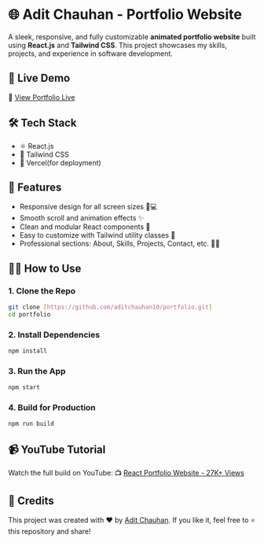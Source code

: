 # 🌐 Adit Chauhan - Portfolio Website

A sleek, responsive, and fully customizable **animated portfolio website** built using **React.js** and **Tailwind CSS**. This project showcases my skills, projects, and experience in software development.

## 🚀 Live Demo

🔗 [View Portfolio Live](https://aditchauhan.vercel.app/)

## 🛠️ Tech Stack

- ⚛️ React.js
- 🎨 Tailwind CSS
- 💾 Vercel(for deployment)

## 📁 Features

- Responsive design for all screen sizes 📱💻
- Smooth scroll and animation effects ✨
- Clean and modular React components 🧩
- Easy to customize with Tailwind utility classes 🎯
- Professional sections: About, Skills, Projects, Contact, etc. 👨‍💻


## 🧑‍💻 How to Use

### 1. Clone the Repo

```bash
git clone [https://github.com/aditchauhan10/portfolio.git]
cd portfolio
```

### 2. Install Dependencies

```bash
npm install
```

### 3. Run the App

```bash
npm start
```

### 4. Build for Production

```bash
npm run build
```

## 📹 YouTube Tutorial

Watch the full build on YouTube:
📺 [React Portfolio Website - 27K+ Views](https://youtu.be/ypSc8HEurGQ?si=winjJhc9qzNrCqLD)

## 🌟 Credits

This project was created with ❤️ by [Adit Chauhan](https://github.com/aditchauhan10).
If you like it, feel free to ⭐ this repository and share!

